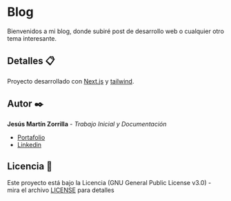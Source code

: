 # Blog

Bienvenidos a mi blog, donde subiré post de desarrollo web o cualquier otro tema interesante.

## Detalles 📋
Proyecto desarrollado con [Next.js](https://nextjs.org/) y [tailwind](https://tailwindcss.com/).

## Autor ✒️
**Jesús Martín Zorrilla** - *Trabajo Inicial y Documentación*

- [Portafolio](https://jesusmarzor.com)
- [Linkedin](https://www.linkedin.com/in/jesusmarzor/)

## Licencia 📄
Este proyecto está bajo la Licencia (GNU General Public License v3.0) - mira el archivo [LICENSE](LICENSE) para detalles